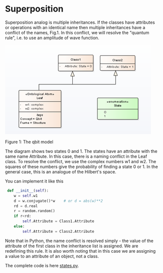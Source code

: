 # Superposition
 Superposition analog is multiple inheritances. If the classes have attributes or operations with an identical name then multiple inheritances have a conflict of the names, Fig.1. In this conflict, we will resolve the "quantum rule", i.e. to use an amplitude of wave function.  


 ![Image](qbit.png)  

 Figure 1: The qbit model  

 The diagram shows two states 0 and 1. The states have an attribute with the same name Attribute. In this case, there is a naming conflict in the Leaf class. To resolve the conflict, we use the complex numbers w1 and w2. The squares of these numbers give the probability of finding a state 0 or 1. In the general case, this is an analogue of the Hilbert's space.  

 You can implement it like this
``` python
 def __init__(self):
    w = self.w1
    d = w.conjugate()*w    # or d = abs(w)**2
    rd = d.real
    r = random.random()
    if r<rd:
        self.Attribute = Class1.Attribute
    else:
        self.Attribute = Class2.Attribute
```
Note that in Python, the name conflict is resolved simply - the value of the attribute of the first class in the inheritance list is assigned. We are redefining this rule. It is also worth noting that in this case we are assigning a value to an attribute of an object, not a class.  

The complete code is here [states.py](vgurianov/qm/software/states.py).
